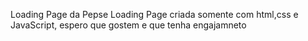 Loading Page da Pepse
Loading Page criada somente com html,css e JavaScript, espero que gostem e que tenha engajamneto
